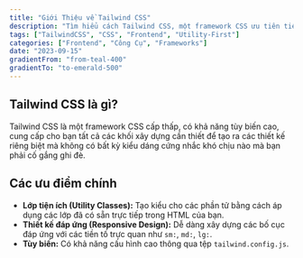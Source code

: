 ```yaml
---
title: "Giới Thiệu về Tailwind CSS"
description: "Tìm hiểu cách Tailwind CSS, một framework CSS ưu tiên tiện ích, có thể giúp bạn xây dựng các thiết kế tùy chỉnh một cách nhanh chóng."
tags: ["TailwindCSS", "CSS", "Frontend", "Utility-First"]
categories: ["Frontend", "Công Cụ", "Frameworks"]
date: "2023-09-15"
gradientFrom: "from-teal-400"
gradientTo: "to-emerald-500"
---
```


## Tailwind CSS là gì?
Tailwind CSS là một framework CSS cấp thấp, có khả năng tùy biến cao, cung cấp cho bạn tất cả các khối xây dựng cần thiết để tạo ra các thiết kế riêng biệt mà không có bất kỳ kiểu dáng cứng nhắc khó chịu nào mà bạn phải cố gắng ghi đè.

## Các ưu điểm chính
-   **Lớp tiện ích (Utility Classes):** Tạo kiểu cho các phần tử bằng cách áp dụng các lớp đã có sẵn trực tiếp trong HTML của bạn.
-   **Thiết kế đáp ứng (Responsive Design):** Dễ dàng xây dựng các bố cục đáp ứng với các tiền tố trực quan như `sm:`, `md:`, `lg:`.
-   **Tùy biến:** Có khả năng cấu hình cao thông qua tệp `tailwind.config.js`.
